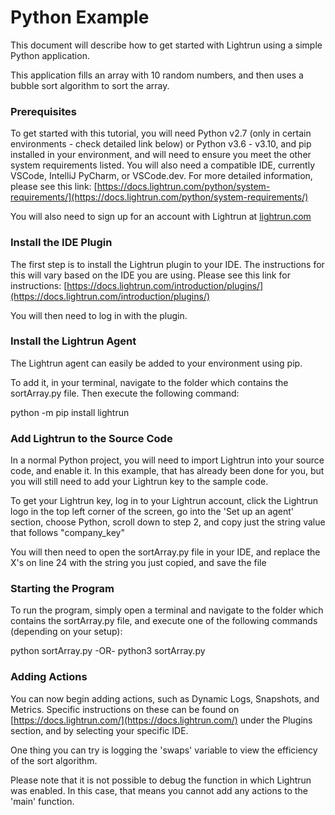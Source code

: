 # **Python Example**

This document will describe how to get started with Lightrun using a simple Python application.

This application fills an array with 10 random numbers, and then uses a bubble sort algorithm to sort the array.

### Prerequisites

To get started with this tutorial, you will need Python v2.7 (only in certain environments - check detailed link below) or Python v3.6 - v3.10, and pip installed in your environment, and will need to ensure you meet the other system requirements listed. You will also need a compatible IDE, currently VSCode, IntelliJ PyCharm, or VSCode.dev. For more detailed information, please see this link: [https://docs.lightrun.com/python/system-requirements/](https://docs.lightrun.com/python/system-requirements/)

You will also need to sign up for an account with Lightrun at [lightrun.com](http://lightrun.com/)

### Install the IDE Plugin

The first step is to install the Lightrun plugin to your IDE. The instructions for this will vary based on the IDE you are using. Please see this link for instructions: [https://docs.lightrun.com/introduction/plugins/](https://docs.lightrun.com/introduction/plugins/)

You will then need to log in with the plugin.

### Install the Lightrun Agent

The Lightrun agent can easily be added to your environment using pip.

To add it, in your terminal, navigate to the folder which contains the sortArray.py file. Then execute the following command:

python -m pip install lightrun

### Add Lightrun to the Source Code

In a normal Python project, you will need to import Lightrun into your source code, and enable it. In this example, that has already been done for you, but you will still need to add your Lightrun key to the sample code.

To get your Lightrun key, log in to your Lightrun account, click the Lightrun logo in the top left corner of the screen, go into the 'Set up an agent' section, choose Python, scroll down to step 2, and copy just the string value that follows "company\_key"

You will then need to open the sortArray.py file in your IDE, and replace the X's on line 24 with the string you just copied, and save the file

### Starting the Program

To run the program, simply open a terminal and navigate to the folder which contains the sortArray.py file, and execute one of the following commands (depending on your setup):

python sortArray.py 
-OR- 
python3 sortArray.py

### Adding Actions

You can now begin adding actions, such as Dynamic Logs, Snapshots, and Metrics. Specific instructions on these can be found on [https://docs.lightrun.com/](https://docs.lightrun.com/) under the Plugins section, and by selecting your specific IDE.

One thing you can try is logging the 'swaps' variable to view the efficiency of the sort algorithm.

Please note that it is not possible to debug the function in which Lightrun was enabled. In this case, that means you cannot add any actions to the 'main' function.
